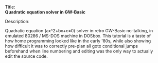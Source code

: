 Title:<br/>
<b>Quadratic equation solver in GW-Basic</b>

Description:<br/>
<p>Quadratic equation (ax^2+bx+c=0) solver in retro GW-Basic no-talking, in emulated 80286 / MS-DOS machine in DOSbox. This tutorial is a taste of how home programming looked like in the early '80s, while also showing how difficult it was to correctly pre-plan all goto conditional jumps beforehand when line numbering and editing was the only way to actually edit the source code.
